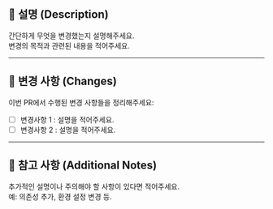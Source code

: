 ## 📝 설명 (Description)
간단하게 무엇을 변경했는지 설명해주세요. <br>
변경의 목적과 관련된 내용을 적어주세요.

--- 

## 🔄 변경 사항 (Changes)
이번 PR에서 수행된 변경 사항들을 정리해주세요:
- [ ] 변경사항 1 : 설명을 적어주세요.
- [ ] 변경사항 2 : 설명을 적어주세요.

---

## 📌 참고 사항 (Additional Notes)
추가적인 설명이나 주의해야 할 사항이 있다면 적어주세요.<br>
예: 의존성 추가, 환경 설정 변경 등.